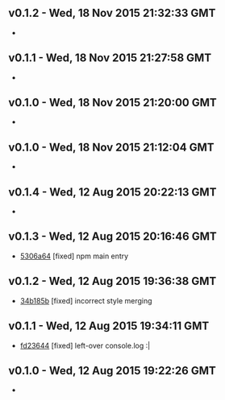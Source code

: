 v0.1.2 - Wed, 18 Nov 2015 21:32:33 GMT
--------------------------------------

- 


v0.1.1 - Wed, 18 Nov 2015 21:27:58 GMT
--------------------------------------

- 


v0.1.0 - Wed, 18 Nov 2015 21:20:00 GMT
--------------------------------------

- 


v0.1.0 - Wed, 18 Nov 2015 21:12:04 GMT
--------------------------------------

- 


v0.1.4 - Wed, 12 Aug 2015 20:22:13 GMT
--------------------------------------

- 


v0.1.3 - Wed, 12 Aug 2015 20:16:46 GMT
--------------------------------------

- [5306a64](../../commit/5306a64) [fixed] npm main entry


v0.1.2 - Wed, 12 Aug 2015 19:36:38 GMT
--------------------------------------

- [34b185b](../../commit/34b185b) [fixed] incorrect style merging


v0.1.1 - Wed, 12 Aug 2015 19:34:11 GMT
--------------------------------------

- [fd23644](../../commit/fd23644) [fixed] left-over console.log :|


v0.1.0 - Wed, 12 Aug 2015 19:22:26 GMT
--------------------------------------

- 


